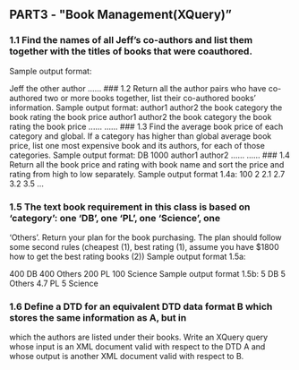 ## PART3 - "Book Management(XQuery)”

### 1.1 Find the names of all Jeff’s co-authors and list them together with the titles of books that were coauthored.
Sample output format:
<book>
<title>Big data analytics</title>
<name>Jeff</name>
<name>the other author</name>
</book>
……
### 1.2 Return all the author pairs who have co-authored two or more books together, list their co-authored
books’ information.
Sample output format:
<coauthor>
<output>
<name>author1</name>
<name>author2</name>
<book year="the book year">
<title>the book title</title>
<category>the book category</category>
<rating>the book rating</rating>
<price>the book price</price>
</book>
</output>
<output>
<name>author1</name>
<name>author2</name>
<book year="the book year">
<title>the book title</title>
<category>the book category</category>
<rating>the book rating</rating>
<price>the book price</price>
</book>
</output>
......
</coauthor>
……
### 1.3 Find the average book price of each category and global. If a category has higher than global average
book price, list one most expensive book and its authors, for each of those categories.
Sample output format:
<result>
<categories>
<output>
<category>DB</category>
<title>Database systems</title>
<price>1000</price>
<name>author1</name>
<name>author2</name>
<name>……</name>
</output>
</categories>
......
</result>
### 1.4 Return all the book price and rating with book name and sort the price and rating from high to low
separately.
Sample output format 1.4a:
<title>Applied Mathematics</title>
<price>100</price>
<title>Introduction to R programming<title/>
<price>200</price>
<title>Introduction to Python<title/>
<price>300</price>
<title>Big data analytics<title/>
<price>400</price>
…
Sample output format 1.4b:
<title>Applied Functional Analysis</title>
<rating>2</rating>
<title>Applied Mathematics</title>
<rating>2.1</rating>
<title>AWS: Security Best Practices on AWS</title>
<rating>2.7</rating>
<title>Introduction to R programming</title>
<rating>3.2</rating>
<title>Big data analytics</title>
<rating>3.5</rating>
…
  
### 1.5 The text book requirement in this class is based on ‘category’: one ‘DB’, one ‘PL’, one ‘Science’, one
‘Others’. Return your plan for the book purchasing. The plan should follow some second rules (cheapest (1),
best rating (1), assume you have $1800 how to get the best rating books (2))
Sample output format 1.5a:
<title>Big data analytics</title>
<price>400</price>
<category>DB</category>
<title>Applied Functional Analysis</title>
<price>400</price>
<category>Others</category>
<title>Introduction to R programming</title>
<price>200</price>
<category>PL</category>
<title>Applied Mathematics</title>
<price>100</price>
<category>Science</category>
Sample output format 1.5b:
<title>Database systems</title>
<rating>5</rating>
<category>DB</category>
<title>Pattern Recognition</title>
<rating>5</rating>
<category>Others</category>
<title>Introduction to Python</title>
<rating>4.7</rating>
<category>PL</category>
<title>Statistical Inference</title>
<rating>5</rating>
<category>Science</category>

### 1.6 Define a DTD for an equivalent DTD data format B which stores the same information as A, but in
which the authors are listed under their books. Write an XQuery query whose input is an XML document valid
with respect to the DTD A and whose output is another XML document valid with respect to B.
